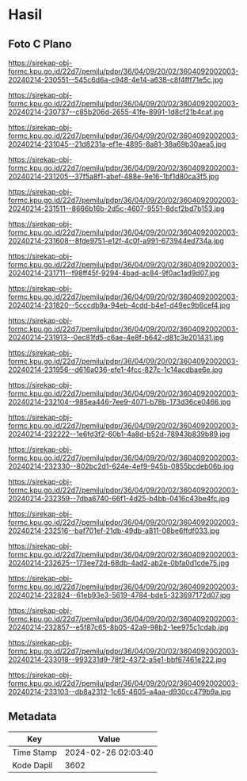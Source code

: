 # Hasil

## Foto C Plano

https://sirekap-obj-formc.kpu.go.id/22d7/pemilu/pdpr/36/04/09/20/02/3604092002003-20240214-230551--545c6d6a-c948-4e14-a638-c8f4fff71e5c.jpg

https://sirekap-obj-formc.kpu.go.id/22d7/pemilu/pdpr/36/04/09/20/02/3604092002003-20240214-230737--c85b206d-2655-41fe-8991-1d8cf21b4caf.jpg

https://sirekap-obj-formc.kpu.go.id/22d7/pemilu/pdpr/36/04/09/20/02/3604092002003-20240214-231045--21d8231a-ef1e-4895-8a81-38a69b30aea5.jpg

https://sirekap-obj-formc.kpu.go.id/22d7/pemilu/pdpr/36/04/09/20/02/3604092002003-20240214-231205--37f5a8f1-abef-488e-9e16-1bf1d80ca3f5.jpg

https://sirekap-obj-formc.kpu.go.id/22d7/pemilu/pdpr/36/04/09/20/02/3604092002003-20240214-231511--8666b16b-2d5c-4607-9551-8dcf2bd7b153.jpg

https://sirekap-obj-formc.kpu.go.id/22d7/pemilu/pdpr/36/04/09/20/02/3604092002003-20240214-231608--8fde9751-e12f-4c0f-a991-673944ed734a.jpg

https://sirekap-obj-formc.kpu.go.id/22d7/pemilu/pdpr/36/04/09/20/02/3604092002003-20240214-231711--f98ff45f-9294-4bad-ac84-9f0ac1ad9d07.jpg

https://sirekap-obj-formc.kpu.go.id/22d7/pemilu/pdpr/36/04/09/20/02/3604092002003-20240214-231820--5cccdb9a-94eb-4cdd-b4e1-d49ec9b6cef4.jpg

https://sirekap-obj-formc.kpu.go.id/22d7/pemilu/pdpr/36/04/09/20/02/3604092002003-20240214-231913--0ec81fd5-c6ae-4e8f-b642-d81c3e201431.jpg

https://sirekap-obj-formc.kpu.go.id/22d7/pemilu/pdpr/36/04/09/20/02/3604092002003-20240214-231956--d616a036-efe1-4fcc-827c-1c14acdbae6e.jpg

https://sirekap-obj-formc.kpu.go.id/22d7/pemilu/pdpr/36/04/09/20/02/3604092002003-20240214-232104--985ea446-7ee9-4071-b78b-173d36ce0466.jpg

https://sirekap-obj-formc.kpu.go.id/22d7/pemilu/pdpr/36/04/09/20/02/3604092002003-20240214-232222--1e6fd3f2-60b1-4a8d-b52d-78943b839b89.jpg

https://sirekap-obj-formc.kpu.go.id/22d7/pemilu/pdpr/36/04/09/20/02/3604092002003-20240214-232330--802bc2d1-624e-4ef9-945b-0855bcdeb06b.jpg

https://sirekap-obj-formc.kpu.go.id/22d7/pemilu/pdpr/36/04/09/20/02/3604092002003-20240214-232359--7dba6740-66f1-4d25-b4bb-0416c43be4fc.jpg

https://sirekap-obj-formc.kpu.go.id/22d7/pemilu/pdpr/36/04/09/20/02/3604092002003-20240214-232516--baf701ef-21db-49db-a811-08be6ffdf033.jpg

https://sirekap-obj-formc.kpu.go.id/22d7/pemilu/pdpr/36/04/09/20/02/3604092002003-20240214-232625--173ee72d-68db-4ad2-ab2e-0bfa0d1cde75.jpg

https://sirekap-obj-formc.kpu.go.id/22d7/pemilu/pdpr/36/04/09/20/02/3604092002003-20240214-232824--61eb93e3-5619-4784-bde5-323697172d07.jpg

https://sirekap-obj-formc.kpu.go.id/22d7/pemilu/pdpr/36/04/09/20/02/3604092002003-20240214-232857--e5f87c65-8b05-42a9-98b2-1ee975c1cdab.jpg

https://sirekap-obj-formc.kpu.go.id/22d7/pemilu/pdpr/36/04/09/20/02/3604092002003-20240214-233018--993231d9-78f2-4372-a5e1-bbf67461e222.jpg

https://sirekap-obj-formc.kpu.go.id/22d7/pemilu/pdpr/36/04/09/20/02/3604092002003-20240214-233103--db8a2312-1c65-4605-a4aa-d930cc479b9a.jpg


## Metadata

| Key        | Value               |
| ---------- | ------------------- |
| Time Stamp | 2024-02-26 02:03:40 |
| Kode Dapil | 3602                |



